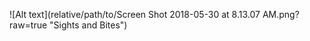 ![Alt text](relative/path/to/Screen Shot 2018-05-30 at 8.13.07 AM.png?raw=true "Sights and Bites")

